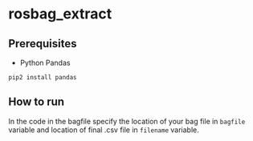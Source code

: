 # rosbag_extract
## Prerequisites
- Python Pandas
```
pip2 install pandas
```

## How to run

In the code in the bagfile specify the location of your bag file in `bagfile` variable and location of final .csv file in `filename` variable.
